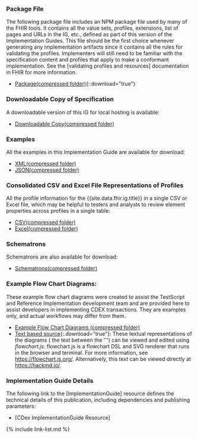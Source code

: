 ### Package File

The following package file includes an NPM package file used by many of the FHIR tools. It contains all the value sets, profiles, extensions, list of pages and URLs in the IG, etc., defined as part of this version of the Implementation Guides. This file should be the first choice whenever generating any implementation artifacts since it contains all the rules for validating the profiles. Implementers will still need to be familiar with the specification content and profiles that apply to make a conformant implementation. See the [validating profiles and resources] documentation in FHIR for more information.

- [Package(compressed folder)](package.tgz){::download="true"}

### Downloadable Copy of Specification

A downloadable version of this IG for local hosting is available:

- [Downloadable Copy(compressed folder)](full-ig.zip)

### Examples

All the examples in this Implementation Guide are available for download:

- [XML(compressed folder)](examples.xml.zip)
- [JSON(compressed folder)](examples.json.zip)

### Consolidated CSV and Excel File Representations of Profiles

All the profile information for the {{site.data.fhir.ig.title}} in a single CSV or Excel file, which may be helpful to testers and analysts to review element properties across profiles in a single table:

- [CSV(compressed folder)](csvs.zip)
- [Excel(compressed folder)](excels.zip)

### Schematrons

Schematrons are also available for download:

- [Schematrons(compressed folder)](schematrons.zip)

### Example Flow Chart Diagrams:

These example flow chart diagrams were created to assist the TestScript and Reference Implementation development team and are provided here to assist developers in implementing CDEX transactions. They are examples only, and actual workflows may differ from them. 


 - [Example Flow Chart Diagrams (compressed folder)](flowcharts.zip)
 - [Text based source](techflow_examples.md){:.download="true"}: These textual representations of the diagrams  ( the text between the \'\'\') can be viewed and edited  using *flowchart.js*. flowchart.js is a flowchart DSL and SVG renderer that runs in the browser and terminal. For more information, see <https://flowchart.js.org/>. Alternatively, this text can be viewed directly at <https://hackmd.io/>.


### Implementation Guide Details

The following link to the [ImplementationGuide] resource defines the technical details of this publication, including dependencies and  publishing parameters:

- [CDex ImplementationGuide Resource]


{% include link-list.md %}